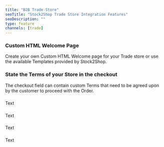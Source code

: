```yaml
---
title: "B2B Trade Store"
seoTitle: "Stock2Shop Trade Store Integration Features"
seoDescription: ""
type: feature
channels: [trade]
---
```


<!-- 

account_display
account_invoice
account_statement
address_line1
address_line2
address_line3
aggregations
channel_order_code_prefix
channel_order_code_sequence
checkout_fields
currency
customer_warehouse_override
default_fulfillmentservice_id
display_billing_address
display_name
display_shipping_address
edit_billing_address
edit_shipping_address
elastic_query_fields
elastic_suggest_fields
email
filter_text_case
group_duplicate_order_items
hide_availability_enabled
hide_tax
hmac_shared_secret
industry
login_redirect
logo
manage_customer_address
min_order_amount
minimum_order_qty
order_columns
order_view_display
over_order_enabled
param_email_cc
payment_methods
phone
price_display
price_inclusive
product_info_display
product_template
qty_limit_upper
qty_multiples_of
queue_fulfill_order
quick_order_columns
send_customer_email
send_customer_email_from
send_customer_email_from_name
shipping_methods
show_availability_units
tax_description
tax_rate
tax_rate_shipping

-->

<!-- welcome_html -->
### Custom HTML Welcome Page
Create your own Custom HTML Welcome page for your Trade store or use the available Templates provided by Stock2Shop.

<!-- terms -->
### State the Terms of your Store in the checkout
The checkout field can contain custom Terms that need to be agreed upon by the customer to proceed with the Order.

<!--  -->
###
Text

<!--  -->
###
Text

<!--  -->
###
Text

<!--  -->
###
Text
